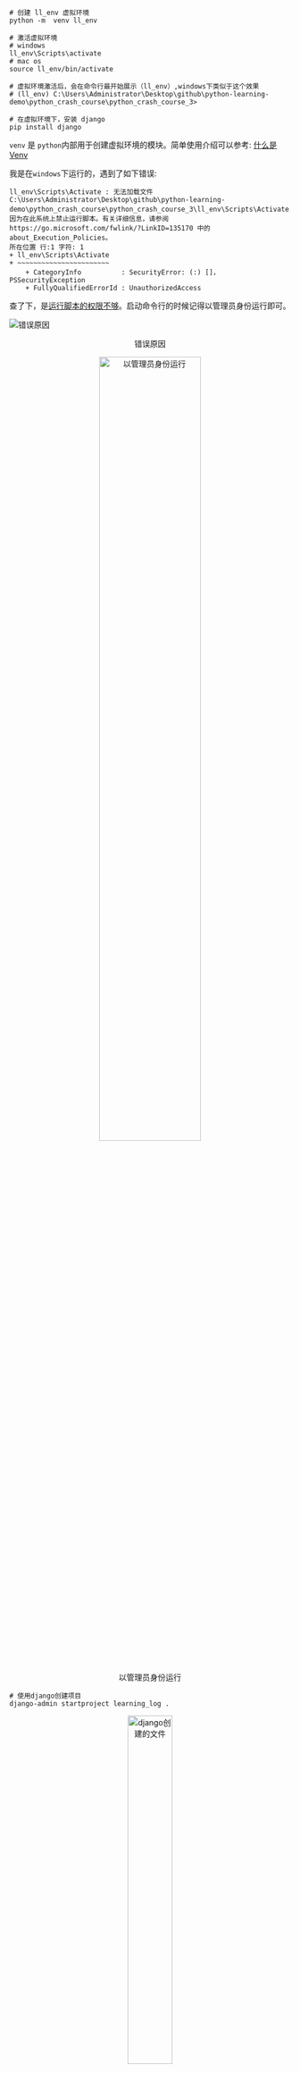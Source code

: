 <!-- @format -->

```shell
# 创建 ll_env 虚拟环境
python -m  venv ll_env

# 激活虚拟环境
# windows
ll_env\Scripts\activate
# mac os
source ll_env/bin/activate

# 虚拟环境激活后，会在命令行最开始展示（ll_env）,windows下类似于这个效果
# (ll_env) C:\Users\Administrator\Desktop\github\python-learning-demo\python_crash_course\python_crash_course_3>

# 在虚拟环境下，安装 django
pip install django

```

`venv` 是 `python`内部用于创建虚拟环境的模块。简单使用介绍可以参考: [什么是 Venv](https://zhuanlan.zhihu.com/p/285631652)

我是在`windows`下运行的，遇到了如下错误:

```text
ll_env\Scripts\Activate : 无法加载文件 C:\Users\Administrator\Desktop\github\python-learning-demo\python_crash_course\python_crash_course_3\ll_env\Scripts\Activate.ps1，因为在此系统上禁止运行脚本。有关详细信息，请参阅 https://go.microsoft.com/fwlink/?LinkID=135170 中的 about_Execution_Policies。
所在位置 行:1 字符: 1
+ ll_env\Scripts\Activate
+ ~~~~~~~~~~~~~~~~~~~~~~~
    + CategoryInfo          : SecurityError: (:) []，PSSecurityException
    + FullyQualifiedErrorId : UnauthorizedAccess
```

查了下，是[运行脚本的权限不够](https://www.sharepointdiary.com/2014/03/fix-for-powershell-script-cannot-be-loaded-because-running-scripts-is-disabled-on-this-system.html)。启动命令行的时候记得以管理员身份运行即可。

![错误原因](./images/root_cause.png)

<p align='center'>错误原因</p>

<img src='./images/run_as_administrator.jpg' alt='以管理员身份运行' style='width: 60%; height: auto; text-align: center; margin-left: 20%;' />

<p align='center'>以管理员身份运行</p>

```shell
# 使用django创建项目
django-admin startproject learning_log .
```

<img src='./images/django_1.png' alt='django创建的文件' style='width: 40%; height: auto; text-align: center; margin-left: 30%;' />

<p align='center'>django创建的文件</p>

| 文件          | 作用                                                                                                |
| ------------- | --------------------------------------------------------------------------------------------------- |
| `settings.py` | 指定 `Django`如何与系统之间交互以及如何管理项目                                                     |
| `urls.py`     | 告诉 `Django` 应该创建哪些页面来响应浏览器的请求                                                    |
| `wsgi.py`     | 帮助 `Django` 向浏览器提供它创建的文件，是 web 服务器网关接口（web server gateway interface）的缩写 |
| `manage.py`   | 控制 `Django` 生成的网站，根据不同的子命令，选择进一步执行的任务                                    |

网站需要数据库存储数据，下面来创建数据库

```shell
python manage.py migrate
```

<img src='./images/sqlite_migrate.png' alt='创建数据库' style='width: 100%; height: auto; text-align: center; margin-left: 0%;' />

<p align='center'>创建数据库</p>

在使用 `SQLite`的新项目时，首次执行 `migrate`(迁移)命令时，`Django` 会创建新数据库

启动项目

```shell
python manage.py runserver
```

<img src='./images/runserver.png' alt='启动项目' style='width: 100%; height: auto; text-align: center; margin-left: 0%;' />

<p align='center'>启动项目</p>

<img src='./images/site_1.png' alt='网站样式' style='width: 80%; height: auto; text-align: center; margin-left: 10%;' />

<p align='center'>网站样式</p>

```shell
# 启动一个名为learning_logs的应用，这条命令会创建应用程序所需的基础设施
python manage.py startapp learning_logs
```

这里涉及到了 2 个级别: `project` `app`

需要将刚生成的 `app` `learning_logs` 加如到之前的 `project` `learning_log` 之中

同时需要为新创建的 `learning_logs`建立表来存储对应的数据。

```shell
# makemigrations命令让django根据app设置去确定如何修改数据库，并生成对应的python脚本
python manage.py makemigrations learning_logs
# 执行上面生成的python脚本，才能最终完成对数据库的修改
python manage.py migrate
```

<img src='./images/sqlite_migrate_1.png' alt='生成修改数据库的存储进程' style='width: 80%; height: auto; text-align: center; margin-left: 10%;' />

<p align='center'>生成修改数据库的存储进程</p>

<img src='./images/sqlite_migrate_2.png' alt='应用存储进程修改表' style='width: 80%; height: auto; text-align: center; margin-left: 10%;' />

<p align='center'>应用存储进程修改表</p>

上面称呼生成的 [python 脚本](./learning_logs/migrations/0001_initial.py) 为[存储进程](https://zh.wikipedia.org/zh-hans/%E5%AD%98%E5%82%A8%E7%A8%8B%E5%BA%8F)，只是因为它和通过 `mysql dump` 倒出的存储进程功能类似。

这里可以看到，`Topic`在书中被定义为学习笔记，每次要对学习笔记这个模型进行修改的时候，都需要通过 `manage.py` 先对 `learning_logs` app 执行 `makemigrations`，然后再执行生成的脚本去修改数据。

上面是如何通过`django`去一个一个实例模型的定义，定义好的模型和数据表，需要用户管理。先行创建一个超级用户:

```shell
python manage.py createsuperuser
```

<img src='./images/admin_user.png' alt='创建管理员' style='width: 80%; height: auto; text-align: center; margin-left: 10%;' />

<p align='center'>创建管理员</p>

`admin.py`: 将注册的模型，挂载到管理网站

`models.py`: 定义所需要的数据模型

```shell
# 启动服务器
python manage.py runserver
```

打开 [管理后台](http://localhost:8000/admin)，输入用户名和密码登录

<img src='./images/admin_user.png' alt='登录界面' style='width: 80%; height: auto; text-align: center; margin-left: 10%;' />

<p align='center'>登录界面</p>

<img src='./images/backend_1.png' alt='管理后台' style='width: 80%; height: auto; text-align: center; margin-left: 10%;' />

<p align='center'>管理后台</p>

后面书中又在 [models.py](./learning_logs/models.py) 中创建了 `Entry` 类，并进行了数据创建。

```shell
python manage.py makemigrations learning_logs
python manage.py migrate
```

`django`提供了交互式终端，可以用来实时查看数据。

```shell
python manage.py shell
# 进入python shell
>>> from leaning_logs.model import Topic
>>> Topic.objects.all()
# 获取所有主题
<QuerySet [<Topic: Chess>, <Topic: Rock Climbing>]>
>>> topics = Topic.objects.all()
>>> for topic in topics:
>>>     print(topic.id, topic)
# 遍历并输出
1 Chess
2 Rock Climbing
```
